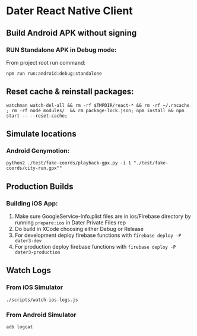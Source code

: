 # Dater React Native Client


## Build Android APK without signing

### RUN Standalone APK in Debug mode:

From project root run command:

`npm run run:android:debug:standalone`

## Reset cache & reinstall packages:

`watchman watch-del-all && rm -rf $TMPDIR/react-* && rm -rf ~/.rncache ; rm -rf node_modules/  && rm package-lock.json; npm install && npm start -- --reset-cache;`


## Simulate locations

### Android Genymotion:

`python2 ./test/fake-coords/playback-gpx.py -i 1 "./test/fake-coords/city-run.gpx""`

## Production Builds

### Building iOS App:

1. Make sure GoogleService-Info.plist files are in ios/Firebase directory by running `prepare:ios` in Dater Private Files rep
1. Do build in XCode choosing either Debug or Release
1. For development deploy firebase functions with `firebase deploy -P dater3-dev`
1. For production deploy firebase functions with `firebase deploy -P dater3-production`

## Watch Logs

### From iOS Simulator

`./scripts/watch-ios-logs.js`

### From Android Simulator

`adb logcat`


